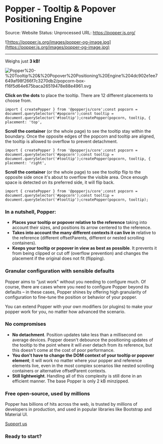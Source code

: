 # Popper - Tooltip & Popover Positioning Engine

Source: Website
Status: Unprocessed
URL: https://popper.js.org/

![https://popper.js.org/images/popper-og-image.jpg](https://popper.js.org/images/popper-og-image.jpg)

---

Weighs just **3 kB!**

![Popper%20-%20Tooltip%20&%20Popover%20Positioning%20Engine%204dc902e1ee7649af98f266f7c3270db2/popcorn-box-f16f5d64e675baca26519478e88e4961.svg](Popper%20-%20Tooltip%20&%20Popover%20Positioning%20Engine%204dc902e1ee7649af98f266f7c3270db2/popcorn-box-f16f5d64e675baca26519478e88e4961.svg)

**Click on the dots** to place the tooltip. There are 12 different placements to choose from.

```
import { createPopper } from '@popperjs/core';const popcorn = document.querySelector('#popcorn');const tooltip = document.querySelector('#tooltip');createPopper(popcorn, tooltip, {  placement: 'top',
```

**Scroll the container** (or the whole page) to see the tooltip stay within the boundary. Once the opposite edges of the popcorn and tooltip are aligned, the tooltip is allowed to overflow to prevent detachment.

```
import { createPopper } from '@popperjs/core';const popcorn = document.querySelector('#popcorn');const tooltip = document.querySelector('#tooltip');createPopper(popcorn, tooltip, {  placement: 'right',
```

**Scroll the container** (or the whole page) to see the tooltip flip to the opposite side once it's about to overflow the visible area. Once enough space is detected on its preferred side, it will flip back.

```
import { createPopper } from '@popperjs/core';const popcorn = document.querySelector('#popcorn');const tooltip = document.querySelector('#tooltip');createPopper(popcorn, tooltip);
```

### In a nutshell, Popper:

- **Places your tooltip or popover relative to the reference** taking into account their sizes, and positions its arrow centered to the reference.
- **Takes into account the many different contexts it can live in** relative to the reference (different offsetParents, different or nested scrolling containers).
- **Keeps your tooltip or popover in view as best as possible**. It prevents it from being clipped or cut off (overflow prevention) and changes the placement if the original does not fit (flipping).

### Granular configuration with sensible defaults

Popper aims to "just work" without you needing to configure much. Of course, there are cases where you need to configure Popper beyond its defaults – in these cases, Popper shines by offering high granularity of configuration to fine-tune the position or behavior of your popper.

You can extend Popper with your own modifiers (or plugins) to make your popper work for you, no matter how advanced the scenario.

### No compromises

- **No detachment**. Position updates take less than a millisecond on average devices. Popper doesn't debounce the positioning updates of the tooltip to the point where it will *ever* detach from its reference, but this doesn't come at the cost of poor performance.
- **You don't have to change the DOM context of your tooltip or popover element**; it will work no matter where your popper and reference elements live, even in the most complex scenarios like nested scrolling containers or alternative offsetParent contexts.
- **Still lightweight**. Handling all of this complexity is still done in an efficient manner. The base Popper is only 2 kB minzipped.

### Free open-source, used by millions

Popper has billions of hits across the web, is trusted by millions of developers in production, and used in popular libraries like Bootstrap and Material UI.

[Support us](https://opencollective.com/popperjs)

### Ready to start?